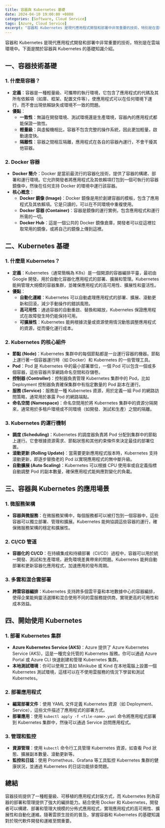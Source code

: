 ```yaml
---
title: 容器與 Kubernetes 基礎
date: 2024-04-10 19:00:00 +0800
categories: [Software, Cloud Service]
tags: [Azure, Cloud Service] 
excerpt: "容器和 Kubernetes 是現代應用程式開發和部署中非常重要的技術，特別是在雲端環境中。"
---
```


容器和 Kubernetes 是現代應用程式開發和部署中非常重要的技術，特別是在雲端環境中。下面是關於容器與 Kubernetes 的基礎知識介紹。

## **一、容器技術基礎**

### **1. 什麼是容器？**
   - **定義**：容器是一種輕量級、可攜帶的執行環境，它包含了應用程式的代碼及其所有依賴項（如庫、框架、配置文件等），使應用程式可以在任何環境下運行，而不會出現依賴缺失或環境不一致的問題。
   - **優點**：
     - **一致性**：無論在開發環境、測試環境還是生產環境，容器內的應用程式都能保證一致性。
     - **輕量級**：與虛擬機相比，容器不包含完整的操作系統，因此更加輕量，啟動速度快。
     - **隔離性**：容器之間相互隔離，應用程式在各自的容器內運行，不會干擾其他容器。

### **2. Docker 容器**
   - **Docker 簡介**：Docker 是當前最流行的容器化技術，提供了容器的構建、部署和運行環境。它允許開發者將應用程式及其依賴項打包到一個可執行的容器鏡像中，然後在任何支持 Docker 的環境中運行該容器。
   - **核心概念**：
     - **Docker 鏡像 (Image)**：Docker 鏡像是用於創建容器的模板，包含了應用程式及其依賴項。它是只讀的，可以在不同環境中重複使用。
     - **Docker 容器 (Container)**：容器是鏡像的運行實例，包含應用程式和運行所需的一切。
     - **Docker Hub**：這是一個公共的 Docker 鏡像倉庫，開發者可以從這裡拉取常用的鏡像，或將自己的鏡像上傳到這裡。

## **二、Kubernetes 基礎**

### **1. 什麼是 Kubernetes？**
   - **定義**：Kubernetes（通常簡稱為 K8s）是一個開源的容器編排平臺，最初由 Google 開發，用於自動化容器化應用程式的部署、擴展和管理。Kubernetes 能夠管理大規模的容器集群，並確保應用程式的高可用性、擴展性和靈活性。
   - **優點**：
     - **自動化運維**：Kubernetes 可以自動處理應用程式的部署、擴展、滾動更新和回滾，減少手動操作的錯誤風險。
     - **高可用性**：通過容器的自動重啟、替換和縮放，Kubernetes 保證應用程式在故障發生時仍能保持可用。
     - **可擴展性**：Kubernetes 能夠根據流量或資源使用情況動態調整應用程式的資源，從而優化運行成本。

### **2. Kubernetes 的核心組件**
   - **節點 (Node)**：Kubernetes 集群中的每個節點都是一台運行容器的機器。節點上運行著一個容器運行時（如 Docker）和 Kubernetes 的一些管理工具。
   - **Pod**：Pod 是 Kubernetes 中的最小部署單位，一個 Pod 可以包含一個或多個容器，這些容器共享網路命名空間和存儲卷。
   - **控制器 (Controller)**：控制器負責管理 Kubernetes 集群中的 Pod，比如 Deployment 控制器負責確保集群中有指定數量的 Pod 副本在運行。
   - **服務 (Service)**：服務是一種 Kubernetes 資源，用於定義一組 Pod 的網路訪問策略，通常用於暴露 Pod 的網路端點。
   - **命名空間 (Namespace)**：命名空間用於將 Kubernetes 集群中的資源分隔開來，通常用於多租戶環境或不同環境（如開發、測試和生產）之間的隔離。

### **3. Kubernetes 的運行機制**
   - **調度 (Scheduling)**：Kubernetes 的調度器負責將 Pod 分配到集群中的節點上運行。它會根據資源需求、節點狀態和其他約束條件來決定最佳的部署位置。
   - **滾動更新 (Rolling Update)**：當需要更新應用程式版本時，Kubernetes 支持滾動更新，即逐步替換老的 Pod 以實現應用程式的無中斷升級。
   - **自動擴展 (Auto Scaling)**：Kubernetes 可以根據 CPU 使用率或自定義指標自動調整 Pod 的副本數量，確保應用程式能夠應對變化的負載。

## **三、容器與 Kubernetes 的應用場景**

### **1. 微服務架構**
   - **容器與微服務**：在微服務架構中，每個服務都可以被打包到一個容器中，這些容器可以獨立部署、管理和擴展。Kubernetes 能夠協調這些容器的運行，確保微服務架構的穩定和擴展性。

### **2. CI/CD 管道**
   - **容器化的 CI/CD**：在持續集成和持續部署（CI/CD）過程中，容器可以用於統一開發、測試和生產環境，避免環境差異帶來的問題。Kubernetes 能夠自動部署和更新容器化應用程式，加速應用的發布周期。

### **3. 多雲和混合雲部署**
   - **跨雲容器編排**：Kubernetes 支持跨多個雲平臺和本地數據中心的容器編排，使得企業能夠靈活選擇和混合使用不同的雲服務提供商，實現更高的可用性和成本效益。

## **四、開始使用 Kubernetes**

### **1. 部署 Kubernetes 集群**
   - **Azure Kubernetes Service (AKS)**：Azure 提供了 Azure Kubernetes Service (AKS)，這是一種完全托管的 Kubernetes 服務。你可以通過 Azure Portal 或 Azure CLI 快速創建和管理 Kubernetes 集群。
   - **本地測試環境**：你可以使用工具如 Minikube 或 Kind 在本地電腦上設置一個 Kubernetes 測試環境，這樣可以在不使用雲服務的情況下學習和測試 Kubernetes。

### **2. 部署應用程式**
   - **編寫部署文件**：使用 YAML 文件定義 Kubernetes 資源（如 Deployment、Service），這些文件描述了應用程式的部署方式。
   - **部署應用**：使用 `kubectl apply -f <file-name>.yaml` 命令將應用程式部署到 Kubernetes 集群中，然後可以通過 Service 訪問應用程式。

### **3. 管理和監控**
   - **資源管理**：使用 `kubectl` 命令行工具管理 Kubernetes 資源，如查看 Pod 狀態、擴展副本數量、滾動更新等。
   - **監控和日誌**：使用 Prometheus、Grafana 等工具監控 Kubernetes 集群的健康狀況，並通過 Kubernetes 的日誌功能排查問題。

## **總結**

容器技術提供了一種輕量級、可移植的應用程式封裝方式，而 Kubernetes 則為容器的部署和管理提供了強大的編排能力。結合使用 Docker 和 Kubernetes，開發者可以構建、部署和管理大規模的分佈式應用程式，實現應用程式的高可用性、擴展性和自動化運維。隨著雲原生技術的普及，掌握容器和 Kubernetes 的基礎知識對於現代軟件開發和運維至關重要。

